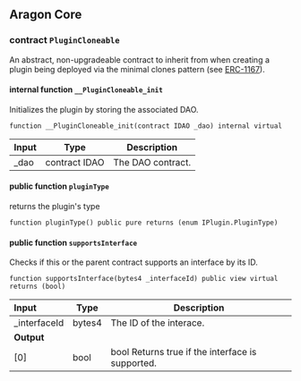 ## Aragon Core

###  contract `PluginCloneable`

An abstract, non-upgradeable contract to inherit from when creating a plugin being deployed via the minimal clones pattern (see [ERC-1167](https://eips.ethereum.org/EIPS/eip-1167)).

#### internal function `__PluginCloneable_init`

Initializes the plugin by storing the associated DAO.

```solidity
function __PluginCloneable_init(contract IDAO _dao) internal virtual 
```

| Input | Type | Description |
|:----- | ---- | ----------- |
| _dao | contract IDAO | The DAO contract. |

#### public function `pluginType`

returns the plugin's type

```solidity
function pluginType() public pure returns (enum IPlugin.PluginType) 
```

#### public function `supportsInterface`

Checks if this or the parent contract supports an interface by its ID.

```solidity
function supportsInterface(bytes4 _interfaceId) public view virtual returns (bool) 
```

| Input | Type | Description |
|:----- | ---- | ----------- |
| _interfaceId | bytes4 | The ID of the interace. |
| **Output** | |
| [0] | bool | bool Returns true if the interface is supported. |

